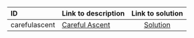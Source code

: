 | ID | Link to description | Link to solution |
|:---|:---|:---:|
| carefulascent | [Careful Ascent](https://open.kattis.com/problems/carefulascent) | [Solution](https://github.com/versenyi98/leetcode-solutions/tree/main/solutions/Careful%20Ascent)|
